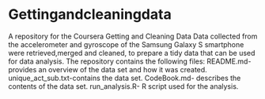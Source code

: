 # Gettingandcleaningdata
A repository for the Coursera Getting and Cleaning Data
Data collected from the accelerometer and gyroscope of the Samsung Galaxy S smartphone were retrieved,merged  and cleaned, to prepare a tidy data that can be used for data analysis.
The repository contains the following files:
README.md- provides an overview of the data set and how it was created.
unique_act_sub.txt-contains the data set.
CodeBook.md- describes the contents of the data set.
run_analysis.R- R script used for the analysis.
